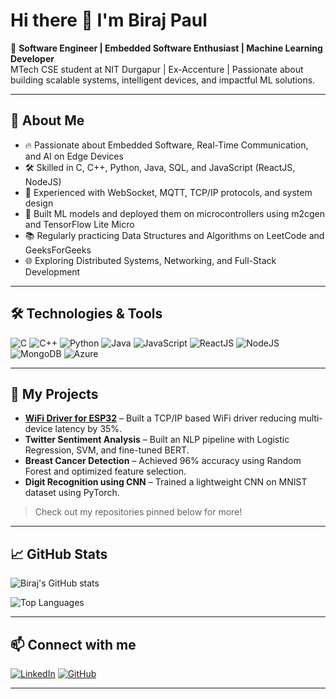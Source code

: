 # Hi there 👋 I'm Biraj Paul

🎯 **Software Engineer | Embedded Software Enthusiast | Machine Learning Developer**  
MTech CSE student at NIT Durgapur | Ex-Accenture | Passionate about building scalable systems, intelligent devices, and impactful ML solutions.

---

## 🚀 About Me
- 🔥 Passionate about Embedded Software, Real-Time Communication, and AI on Edge Devices
- 🛠️ Skilled in C, C++, Python, Java, SQL, and JavaScript (ReactJS, NodeJS)
- 📡 Experienced with WebSocket, MQTT, TCP/IP protocols, and system design
- 🤖 Built ML models and deployed them on microcontrollers using m2cgen and TensorFlow Lite Micro
- 📚 Regularly practicing Data Structures and Algorithms on LeetCode and GeeksForGeeks
- 🌐 Exploring Distributed Systems, Networking, and Full-Stack Development

---

## 🛠️ Technologies & Tools
![C](https://img.shields.io/badge/C-00599C?style=for-the-badge&logo=c&logoColor=white)
![C++](https://img.shields.io/badge/C++-00599C?style=for-the-badge&logo=cplusplus&logoColor=white)
![Python](https://img.shields.io/badge/Python-FFD43B?style=for-the-badge&logo=python&logoColor=blue)
![Java](https://img.shields.io/badge/Java-ED8B00?style=for-the-badge&logo=java&logoColor=white)
![JavaScript](https://img.shields.io/badge/JavaScript-F7DF1E?style=for-the-badge&logo=javascript&logoColor=black)
![ReactJS](https://img.shields.io/badge/React-61DAFB?style=for-the-badge&logo=react&logoColor=black)
![NodeJS](https://img.shields.io/badge/Node.js-339933?style=for-the-badge&logo=nodedotjs&logoColor=white)
![MongoDB](https://img.shields.io/badge/MongoDB-4EA94B?style=for-the-badge&logo=mongodb&logoColor=white)
![Azure](https://img.shields.io/badge/Microsoft%20Azure-0089D6?style=for-the-badge&logo=microsoftazure&logoColor=white)

---

## 📂 My Projects
- **[WiFi Driver for ESP32](https://github.com/Biraj-P/Esp32-WiFi-Driver)** – Built a TCP/IP based WiFi driver reducing multi-device latency by 35%.
- **Twitter Sentiment Analysis** – Built an NLP pipeline with Logistic Regression, SVM, and fine-tuned BERT.
- **Breast Cancer Detection** – Achieved 96% accuracy using Random Forest and optimized feature selection.
- **Digit Recognition using CNN** – Trained a lightweight CNN on MNIST dataset using PyTorch.

> Check out my repositories pinned below for more!

---

## 📈 GitHub Stats
![Biraj's GitHub stats](https://github-readme-stats.vercel.app/api?username=Biraj-P&show_icons=true&theme=tokyonight&hide=prs)

![Top Languages](https://github-readme-stats.vercel.app/api/top-langs/?username=Biraj-P&layout=compact&theme=tokyonight)

---

## 📫 Connect with me
[![LinkedIn](https://img.shields.io/badge/LinkedIn-BirajPaul-blue?style=flat-square&logo=linkedin)](https://www.linkedin.com/in/biraj-paul-62717a132)
[![GitHub](https://img.shields.io/badge/GitHub-Biraj--P-black?style=flat-square&logo=github)](https://github.com/Biraj-P)

---

